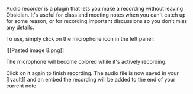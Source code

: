 Audio recorder is a plugin that lets you make a recording without leaving Obsidian. It's useful for class and meeting notes when you can't catch up for some reason, or for recording important discussions so you don't miss any details.

To use, simply click on the microphone icon in the left panel:

![[Pasted image 8.png]]

The microphone will become colored while it's actively recording.

Click on it again to finish recording. The audio file is now saved in your [[vault]] and an embed the recording will be added to the end of your current note.
